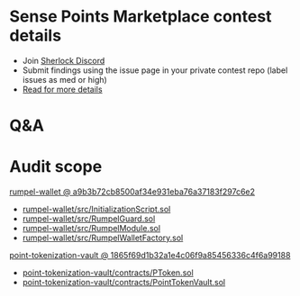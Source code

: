 
# Sense Points Marketplace contest details

- Join [Sherlock Discord](https://discord.gg/MABEWyASkp)
- Submit findings using the issue page in your private contest repo (label issues as med or high)
- [Read for more details](https://docs.sherlock.xyz/audits/watsons)

# Q&A

# Audit scope

[rumpel-wallet @ a9b3b72cb8500af34e931eba76a37183f297c6e2](https://github.com/sense-finance/rumpel-wallet/tree/a9b3b72cb8500af34e931eba76a37183f297c6e2)
- [rumpel-wallet/src/InitializationScript.sol](rumpel-wallet/src/InitializationScript.sol)
- [rumpel-wallet/src/RumpelGuard.sol](rumpel-wallet/src/RumpelGuard.sol)
- [rumpel-wallet/src/RumpelModule.sol](rumpel-wallet/src/RumpelModule.sol)
- [rumpel-wallet/src/RumpelWalletFactory.sol](rumpel-wallet/src/RumpelWalletFactory.sol)

[point-tokenization-vault @ 1865f69d1b32a1e4c06f9a85456336c4f6a99188](https://github.com/sense-finance/point-tokenization-vault/tree/1865f69d1b32a1e4c06f9a85456336c4f6a99188)
- [point-tokenization-vault/contracts/PToken.sol](point-tokenization-vault/contracts/PToken.sol)
- [point-tokenization-vault/contracts/PointTokenVault.sol](point-tokenization-vault/contracts/PointTokenVault.sol)

